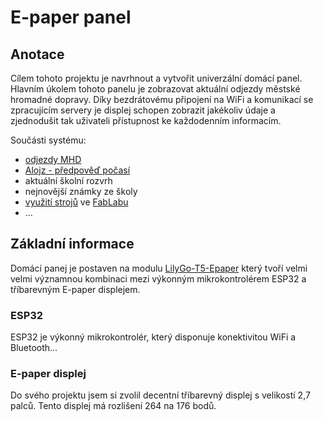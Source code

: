 # E-paper panel

## Anotace

Cílem tohoto projektu je navrhnout a vytvořit univerzální domácí panel. Hlavním úkolem tohoto panelu je zobrazovat aktuální odjezdy městské hromadné dopravy. Díky bezdrátovému připojení na WiFi a komunikací se zpracujícím servery je displej schopen zobrazit jakékoliv údaje a zjednodušit tak uživateli přístupnost ke každodenním informacím.

Součásti systému:

- [odjezdy MHD](https://mapa.idsjmk.cz/)
- [Alojz - předpověď počasí](https://alojz.cz/brno)
- aktuální školní rozvrh
- nejnovější známky ze školy
- [využití strojů](https://now.fablabbrno.cz/) ve [FabLabu](https://www.fablabbrno.cz/)
- …

## Základní informace

Domácí panej je postaven na modulu [LilyGo-T5-Epaper](https://github.com/Xinyuan-LilyGO/LilyGo-T5-Epaper-Series) který tvoří velmi velmi významnou kombinaci mezi výkonným mikrokontrolérem ESP32 a tříbarevným E-paper displejem.

### ESP32

ESP32 je výkonný mikrokontrolér, který disponuje konektivitou WiFi a Bluetooth…

### E-paper displej

Do svého projektu jsem si zvolil decentní tříbarevný displej s velikostí 2,7 palců. Tento displej má rozlišení 264 na 176 bodů.
